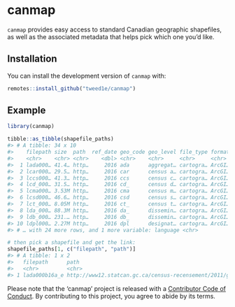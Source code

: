
<!-- README.md is generated from README.Rmd. Please edit that file -->

# canmap

<!-- badges: start -->

<!-- badges: end -->

`canmap` provides easy access to standard Canadian geographic
shapefiles, as well as the associated metadata that helps pick which one
you’d like.

## Installation

You can install the development version of `canmap` with:

``` r
remotes::install_github("tweed1e/canmap")
```

## Example

``` r
library(canmap)

tibble::as_tibble(shapefile_paths)
#> # A tibble: 34 x 10
#>    filepath size  path  ref_date geo_code geo_level file_type format projection
#>    <chr>    <chr> <chr>    <dbl> <chr>    <chr>     <chr>     <chr>  <chr>     
#>  1 lada000… 41.4… http…     2016 ada      aggregat… cartogra… ArcGI… projectio…
#>  2 lcar000… 29.5… http…     2016 car      census a… cartogra… ArcGI… projectio…
#>  3 lccs000… 41.3… http…     2016 ccs      census c… cartogra… ArcGI… projectio…
#>  4 lcd_000… 31.5… http…     2016 cd_      census d… cartogra… ArcGI… projectio…
#>  5 lcma000… 3.53M http…     2016 cma      census m… cartogra… ArcGI… projectio…
#>  6 lcsd000… 46.6… http…     2016 csd      census s… cartogra… ArcGI… projectio…
#>  7 lct_000… 8.05M http…     2016 ct_      census t… cartogra… ArcGI… projectio…
#>  8 lda_000… 88.3M http…     2016 da_      dissemin… cartogra… ArcGI… projectio…
#>  9 ldb_000… 231.… http…     2016 db_      dissemin… cartogra… ArcGI… projectio…
#> 10 ldpl000… 2.27M http…     2016 dpl      designat… cartogra… ArcGI… projectio…
#> # … with 24 more rows, and 1 more variable: language <chr>

# then pick a shapefile and get the link:
shapefile_paths[1, c("filepath", "path")]
#> # A tibble: 1 x 2
#>   filepath      path                                                            
#>   <chr>         <chr>                                                           
#> 1 lada000b16a_e http://www12.statcan.gc.ca/census-recensement/2011/geo/bound-li…
```

Please note that the ‘canmap’ project is released with a [Contributor
Code of Conduct](.github/CODE_OF_CONDUCT.md). By contributing to this
project, you agree to abide by its terms.
